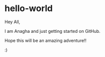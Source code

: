 # hello-world

Hey All,

I am Anagha and just getting started on GitHub.

Hope this will be an amazing adventure!!

:)
